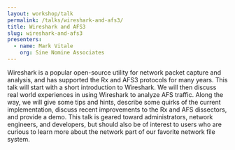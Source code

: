 ```yaml
---
layout: workshop/talk
permalink: /talks/wireshark-and-afs3/
title: Wireshark and AFS3
slug: wireshark-and-afs3
presenters:
  - name: Mark Vitale
    org: Sine Nomine Associates
---
```


Wireshark is a popular open-source utility for network packet capture and
analysis, and has supported the Rx and AFS3 protocols for many years.  This talk
will start with a short introduction to Wireshark.  We will then discuss real
world experiences in using Wireshark to analyze AFS traffic.  Along the way, we
will give some tips and hints, describe some quirks of the current
implementation, discuss recent improvements to the Rx and AFS dissectors, and
provide a demo.  This talk is geared toward administrators, network engineers,
and developers, but should also be of interest to users who are curious to learn
more about the network part of our favorite network file system.
